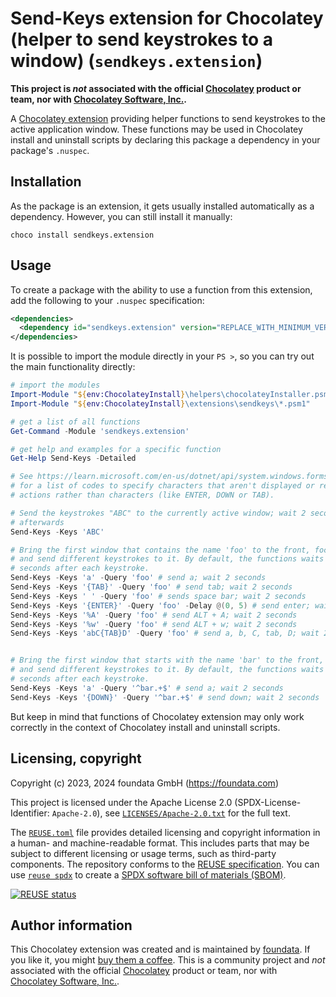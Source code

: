 # Send-Keys extension for Chocolatey (helper to send keystrokes to a window) (`sendkeys.extension`)

**This project is *not* associated with the official [Chocolatey](https://chocolatey.org/) product or team, nor with [Chocolatey Software, Inc.](https://chocolatey.org/contact/).**

A [Chocolatey extension](https://docs.chocolatey.org/en-us/features/extensions) providing helper functions to send keystrokes to the active application window. These functions may be used in Chocolatey install and uninstall scripts by declaring this package a dependency in your package's `.nuspec`.


## Installation

As the package is an extension, it gets usually installed automatically as a dependency. However, you can still install it manually:

```console
choco install sendkeys.extension
```


## Usage

To create a package with the ability to use a function from this extension, add the following to your `.nuspec` specification:

```xml
<dependencies>
  <dependency id="sendkeys.extension" version="REPLACE_WITH_MINIMUM_VERSION_USUALLY_CURRENT_LATEST" />
</dependencies>
```

It is possible to import the module directly in your `PS >`, so you can try out the main functionality directly:

```powershell
# import the modules
Import-Module "${env:ChocolateyInstall}\helpers\chocolateyInstaller.psm1"
Import-Module "${env:ChocolateyInstall}\extensions\sendkeys\*.psm1"

# get a list of all functions
Get-Command -Module 'sendkeys.extension'

# get help and examples for a specific function
Get-Help Send-Keys -Detailed

# See https://learn.microsoft.com/en-us/dotnet/api/system.windows.forms.sendkeys.send
# for a list of codes to specify characters that aren't displayed or represent
# actions rather than characters (like ENTER, DOWN or TAB).

# Send the keystrokes "ABC" to the currently active window; wait 2 seconds
# afterwards
Send-Keys -Keys 'ABC'

# Bring the first window that contains the name 'foo' to the front, focus it
# and send different keystrokes to it. By default, the functions waits two
# seconds after each keystroke.
Send-Keys -Keys 'a' -Query 'foo' # send a; wait 2 seconds
Send-Keys -Keys '{TAB}' -Query 'foo' # send tab; wait 2 seconds
Send-Keys -Keys ' ' -Query 'foo' # sends space bar; wait 2 seconds
Send-Keys -Keys '{ENTER}' -Query 'foo' -Delay @(0, 5) # send enter; wait 5 seconds
Send-Keys -Keys '%A' -Query 'foo' # send ALT + A; wait 2 seconds
Send-Keys -Keys '%w' -Query 'foo' # send ALT + w; wait 2 seconds
Send-Keys -Keys 'abC{TAB}D' -Query 'foo' # send a, b, C, tab, D; wait 2 seconds


# Bring the first window that starts with the name 'bar' to the front, focus it
# and send different keystrokes to it. By default, the functions waits two
# seconds after each keystroke.
Send-Keys -Keys 'a' -Query '^bar.+$' # send a; wait 2 seconds
Send-Keys -Keys '{DOWN}' -Query '^bar.+$' # send down; wait 2 seconds
```

But keep in mind that functions of Chocolatey extension may only work correctly in the context of Chocolatey install and uninstall scripts.


## Licensing, copyright

<!--REUSE-IgnoreStart-->
Copyright (c) 2023, 2024 foundata GmbH (https://foundata.com)

This project is licensed under the Apache License 2.0 (SPDX-License-Identifier: `Apache-2.0`), see [`LICENSES/Apache-2.0.txt`](LICENSES/Apache-2.0.txt) for the full text.

The [`REUSE.toml`](REUSE.toml) file provides detailed licensing and copyright information in a human- and machine-readable format. This includes parts that may be subject to different licensing or usage terms, such as third-party components. The repository conforms to the [REUSE specification](https://reuse.software/spec/). You can use [`reuse spdx`](https://reuse.readthedocs.io/en/latest/readme.html#cli) to create a [SPDX software bill of materials (SBOM)](https://en.wikipedia.org/wiki/Software_Package_Data_Exchange).
<!--REUSE-IgnoreEnd-->

[![REUSE status](https://api.reuse.software/badge/github.com/foundata/chocolatey-sendkeys.extension)](https://api.reuse.software/info/github.com/foundata/chocolatey-sendkeys.extension)


## Author information

This Chocolatey extension was created and is maintained by [foundata](https://foundata.com/). If you like it, you might [buy them a coffee](https://buy-me-a.coffee/chocolatey-sendkeys.extension/). This is a community project and *not* associated with the official [Chocolatey](https://chocolatey.org/) product or team, nor with [Chocolatey Software, Inc.](https://chocolatey.org/contact/).
